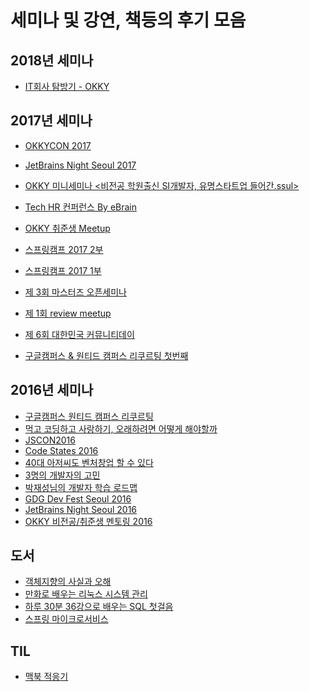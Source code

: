 세미나 및 강연, 책등의 후기 모음
================================

2018년 세미나
------

- [IT회사 탐방기 - OKKY](http://jojoldu.tistory.com/274)

2017년 세미나
------

- [OKKYCON 2017](https://github.com/jojoldu/review/tree/master/OKKYCON_2017)

- [JetBrains Night Seoul 2017](./JetBrainNight2017/README.md)

- [OKKY 미니세미나 <비전공 학원출신 SI개발자, 유명스타트업 들어간.ssul>](https://github.com/jojoldu/review/tree/master/%EB%B9%84%EC%A0%84%EA%B3%B5_%ED%95%99%EC%9B%90%EC%B6%9C%EC%8B%A0_SI%EA%B0%9C%EB%B0%9C%EC%9E%90_%EC%9C%A0%EB%AA%85%EC%8A%A4%ED%83%80%ED%8A%B8%EC%97%85_%EB%93%A4%EC%96%B4%EA%B0%84ssul)
- [Tech HR 컨퍼런스 By eBrain](./TechHR)
- [OKKY 취준생 Meetup](./OKKY_취준생_meetup/README.md)
- [스프링캠프 2017 2부](./SpringCamp_2017_2부/README.md)
- [스프링캠프 2017 1부](./SpringCamp_2017_1부/README.md)
- [제 3회 마스터즈 오픈세미나](./마스터즈_오픈세미나_3회/README.md)
- [제 1회 review meetup](./reView_1st/README.md)
- [제 6회 대한민국 커뮤니티데이](./커뮤니티데이_2017/README.md)
- [구글캠퍼스 & 원티드 캠퍼스 리쿠르팅 첫번째](./구글캠퍼스X원티드_캠퍼스리쿠르팅_2017_1/README.md)

2016년 세미나
------

- [구글캠퍼스 원티드 캠퍼스 리쿠르팅](http://jojoldu.tistory.com/22)
- [먹고 코딩하고 사랑하기, 오래하려면 어떻게 해야할까](http://jojoldu.tistory.com/24)
-	[JSCON2016](./jscon2016/README.md)
-	[Code States 2016](./CodeStates2016/README.md)
-	[40대 아저씨도 벤처창업 할 수 있다](./40대아저씨도_벤처창업_할수있다_토크콘서트/README.md)
-	[3명의 개발자의 고민](./3명의_개발자의_고민/README.md)
-	[박재성님의 개발자 학습 로드맵](./개발자학습로드맵/README.md)
- [GDG Dev Fest Seoul 2016](./GDG_DevFestSeoul_2016/README.md)
- [JetBrains Night Seoul 2016](./JetBrainNight2016/README.md)
- [OKKY 비전공/취준생 멘토링 2016](./OKKY_비전공자멘토링_2016/README.md)


도서
----

- [객체지향의 사실과 오해](./객체지향의_사실과_오해/README.md)
- [만화로 배우는 리눅스 시스템 관리](./만화로_배우는_리눅스_시스템_관리/README.md)
- [하루 30분 36강으로 배우는 SQL 첫걸음](./SQL첫걸음/README.md)
- [스프링 마이크로서비스](./스프링마이크로서비스)

TIL
----

- [맥북 적응기](./맥북_적응기/README.md)
